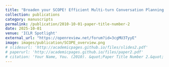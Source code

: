 ```yaml
---
title: "Broaden your SCOPE! Efficient Multi-turn Conversation Planning for LLMs with Semantic Space"
collection: publications
category: manuscripts
permalink: /publication/2010-10-01-paper-title-number-2
date: 2025-10-01
venue: 'ICLR Spotlight'
external_url: "https://openreview.net/forum?id=3cgMU3TyyE"
image: images/publication/SCOPE_overview.png
# slidesurl: 'http://academicpages.github.io/files/slides2.pdf'
# paperurl: 'http://academicpages.github.io/files/paper2.pdf'
# citation: 'Your Name, You. (2010). &quot;Paper Title Number 2.&quot; <i>Journal 1</i>. 1(2).'
---
```


<!-- The contents above will be part of a list of publications, if the user clicks the link for the publication than the contents of section will be rendered as a full page, allowing you to provide more information about the paper for the reader. When publications are displayed as a single page, the contents of the above "citation" field will automatically be included below this section in a smaller font. -->